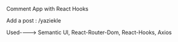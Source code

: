 Comment App with React Hooks

Add a post : /yaziekle






Used---->
Semantic UI,
React-Router-Dom,
React-Hooks,
Axios

